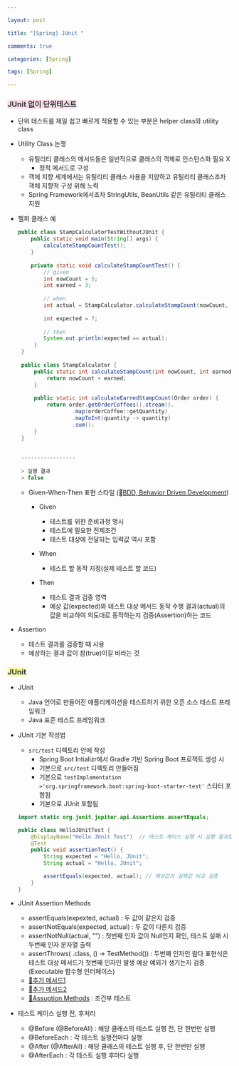 ```yaml
---

layout: post

title: "[Spring] JUnit "

comments: true

categories: [Spring]

tags: [Spring]

---
```


### <span style='color: #2D3748; background-color: #ffdce0'>JUnit 없이 단위테스트</span>

- 단위 테스트를 제일 쉽고 빠르게 적용할 수 있는 부분은 helper class와 utility class

- Utility Class 논쟁

  - 유틸리티 클래스의 메서드들은 일반적으로 클래스의 객체로 인스턴스화 필요 X
    - 정적 메서드로 구성
  - 객체 지향 세계에서는 유틸리티 클래스 사용을 지양하고 유틸리티 클래스조차 객체 지향적 구성 위해 노력
  - Spring Framework에서조차 StringUtils, BeanUtils 같은 유틸리티 클래스 지원
  
- 헬퍼 클래스 예

  ```java
  public class StampCalculatorTestWithoutJUnit {
      public static void main(String[] args) {
          calculateStampCountTest();
      }
      
      private static void calculateStampCountTest() {
          // given
          int nowCount = 5;
          int earned = 3;
          
          // when
          int actual = StampCalculator,calculateStampCount(nowCount, earned);
          
          int expected = 7;
          
          // then
          System.out.println(expected == actual);
       }
   }
   
   public class StampCalculator {
       public static int calculateStampCount(int nowCount, int earned) {
           return nowCount + earned;
       }
       
       public static int calculateEarnedStampCount(Order order) {
           return order.getOrderCoffees().stream().
                   .map(orderCoffee::getQuantity)
                   .mapToInt(quantity -> quantity)
                   .sum();
       }
   }
   
   
   -----------------
   
   > 실행 결과
   > false
  ```
  
   - Given-When-Then 표현 스타일 (🔗[BDD, Behavior Driven Development](https://en.wikipedia.org/wiki/Behavior-driven_development))
  
     - Given
       - 테스트를 위한 준비과정 명시
       - 테스트에 필요한 전제조건
       - 테스트 대상에 전달되는 입력값 역시 포함
       
     - When
       - 테스트 할 동작 지정(실제 테스트 할 코드)
     
     - Then
       - 테스트 결과 검증 영역
       - 예상 값(expected)와 테스트 대상 메서드 동작 수행 결과(actual)의 값을 비교하여 의도대로 동작하는지 검증(Assertion)하는 코드
  
- Assertion

  - 테스트 결과를 검증할 때 사용
  - 예상하는 결과 값이 참(true)이길 바라는 것
  
### <span style='color: #2D3748; background-color: #F8FF98'>JUnit</span>

- JUnit

  - Java 언어로 만들어진 애플리케이션을 테스트하기 위한 오픈 소스 테스트 프레임워크
  - Java 표준 테스트 프레임워크
  
- JUnit 기본 작성법

  - `src/test` 디렉토리 안에 작성
    - Spring Boot Intializr에서 Gradle 기반 Spring Boot 프로젝트 생성 시 
    - 기본으로 `src/test` 디렉토리 만들어짐
    - 기본으로 `testImplementation >'org.springframework.boot:spring-boot-starter-test'` 스타터 포함됨
    - 기본으로 JUnit 포함됨
    
  ```java
  import static org.junit.jupiter.api.Assertions.assertEquals;
  
  public class HelloJUnitTest {
      @DisplayName("Hello JUnit Test")  // 테스트 케이스 실행 시 실행 결과창에 표시되는 이름 지정
      @Test
      public void assertionTest() {
          String expected = "Hello, JUnit";
          String actual = "Hello, JUnit";
  
          assertEquals(expected, actual); // 예상값과 실제값 비교 검증
      }
  }
  ```
  
- JUnit Assertion Methods

  - assertEquals(expexted, actual) : 두 값이 같은지 검증
  - assertNotEquals(expected, actual) : 두 값이 다른지 검증
  - assertNotNull(actual, "") : 첫번째 인자 값이 Null인지 확인, 테스트 실패 시 두번째 인자 문자열 출력
  - assertThrows( .class, () -> TestMethod()) : 두번째 인자인 람다 표현식은 테스트 대상 메서드가 첫번째 인자인 발생 예상 예외가 생기는지 검증 (Executable 함수형 인터페이스)
  - [🔗추가 메서드1](https://www.baeldung.com/junit-assertions)
  - [🔗추가 메서드2](https://junit.org/junit5/docs/current/user-guide/#writing-tests-assertions)
  - [🔗Assuption Methods](https://junit.org/junit5/docs/current/user-guide/#writing-tests-assumptions) : 조건부 테스트
  
- 테스트 케이스 실행 전, 후처리

  - @Before (@BeforeAll) : 해당 클래스의 테스트 실행 전, 단 한번만 실행
  - @BeforeEach : 각 테스트 실행전마다 실행
  - @After (@AfterAll) : 해당 클래스의 테스트 실행 후, 단 한번만 실행
  - @AfterEach : 각 테스트 실행 후마다 실행